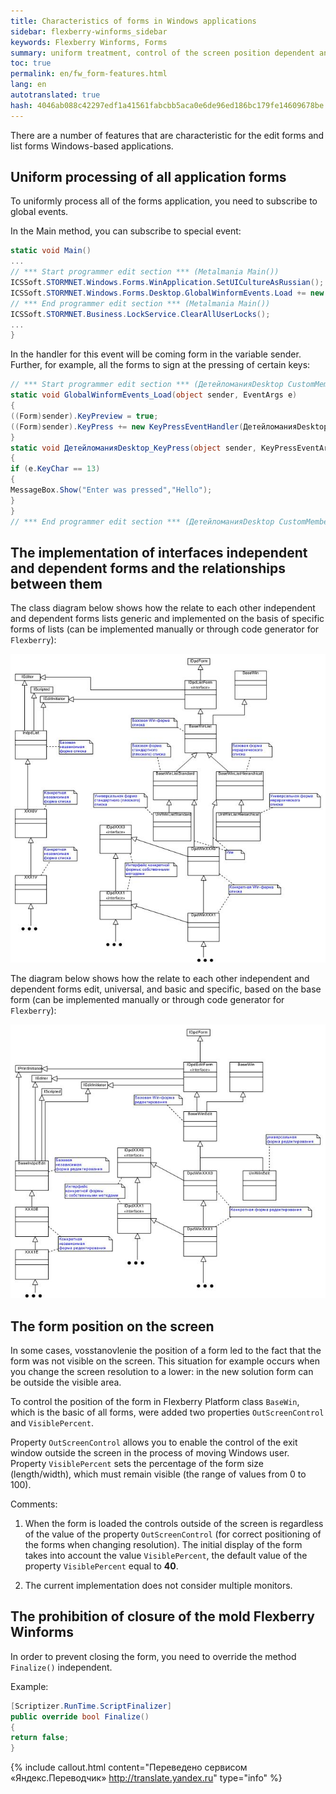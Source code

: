 ```yaml
---
title: Characteristics of forms in Windows applications
sidebar: flexberry-winforms_sidebar
keywords: Flexberry Winforms, Forms
summary: uniform treatment, control of the screen position dependent and independent forms, the ban on closing the form
toc: true
permalink: en/fw_form-features.html
lang: en
autotranslated: true
hash: 4046ab088c42297edf1a41561fabcbb5aca0e6de96ed186bc179fe14609678be
---
```


There are a number of features that are characteristic for the edit forms and list forms Windows-based applications.

## Uniform processing of all application forms

To uniformly process all of the forms application, you need to subscribe to global events.

In the Main method, you can subscribe to special event:

```csharp
static void Main()
...
// *** Start programmer edit section *** (Metalmania Main()) 
ICSSoft.STORMNET.Windows.Forms.WinApplication.SetUICultureAsRussian();
ICSSoft.STORMNET.Windows.Forms.Desktop.GlobalWinformEvents.Load += new EventHandler(GlobalWinformEvents_Load);
// *** End programmer edit section *** (Metalmania Main()) 
ICSSoft.STORMNET.Business.LockService.ClearAllUserLocks();
...
}
```

In the handler for this event will be coming form in the variable sender. Further, for example, all the forms to sign at the pressing of certain keys:

```csharp
// *** Start programmer edit section *** (ДетейломанияDesktop CustomMembers) 
static void GlobalWinformEvents_Load(object sender, EventArgs e)
{
((Form)sender).KeyPreview = true;
((Form)sender).KeyPress += new KeyPressEventHandler(ДетейломанияDesktop_KeyPress);
}
static void ДетейломанияDesktop_KeyPress(object sender, KeyPressEventArgs e)
{
if (e.KeyChar == 13)
{
MessageBox.Show("Enter was pressed","Hello");
}
}
// *** End programmer edit section *** (ДетейломанияDesktop CustomMembers) 
```

## The implementation of interfaces independent and dependent forms and the relationships between them

The class diagram below shows how the relate to each other independent and dependent forms lists generic and implemented on the basis of specific forms of lists (can be implemented manually or through code generator for `Flexberry`):

![Example of when the dependent and independent forms of lists](/images/pages/products/flexberry-winforms/forms/primer11.jpg)

The diagram below shows how the relate to each other independent and dependent forms edit, universal, and basic and specific, based on the base form (can be implemented manually or through code generator for `Flexberry`):

![Example of when the dependent and independent forms editing](/images/pages/products/flexberry-winforms/forms/primer12.jpg)

## The form position on the screen

In some cases, vosstanovlenie the position of a form led to the fact that the form was not visible on the screen. This situation for example occurs when you change the screen resolution to a lower: in the new solution form can be outside the visible area.

To control the position of the form in Flexberry Platform class `BaseWin`, which is the basic of all forms, were added two properties `OutScreenControl` and `VisiblePercent`.

Property `OutScreenControl` allows you to enable the control of the exit window outside the screen in the process of moving Windows user. Property `VisiblePercent` sets the percentage of the form size (length/width), which must remain visible (the range of values from 0 to 100).

Comments:

1. When the form is loaded the controls outside of the screen is regardless of the value of the property `OutScreenControl` (for correct positioning of the forms when changing resolution). The initial display of the form takes into account the value `VisiblePercent`, the default value of the property `VisiblePercent` equal to __40__.

2. The current implementation does not consider multiple monitors.

## The prohibition of closure of the mold Flexberry Winforms

In order to prevent closing the form, you need to override the method `Finalize()` independent.

Example:

```csharp
[Scriptizer.RunTime.ScriptFinalizer]
public override bool Finalize()
{
return false;
}
```


{% include callout.html content="Переведено сервисом «Яндекс.Переводчик» <http://translate.yandex.ru>" type="info" %}